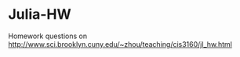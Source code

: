 # Julia-HW
Homework questions on http://www.sci.brooklyn.cuny.edu/~zhou/teaching/cis3160/jl_hw.html
